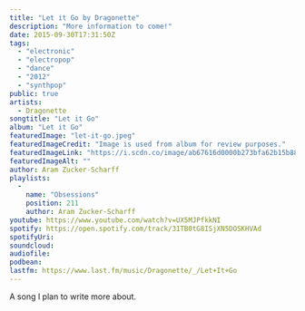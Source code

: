 ```yaml
---
title: "Let it Go by Dragonette"
description: "More information to come!"
date: 2015-09-30T17:31:50Z
tags:
  - "electronic"
  - "electropop"
  - "dance"
  - "2012"
  - "synthpop"
public: true
artists:
  - Dragonette
songtitle: "Let it Go"
album: "Let it Go"
featuredImage: "let-it-go.jpeg"
featuredImageCredit: "Image is used from album for review purposes."
featuredImageLink: "https://i.scdn.co/image/ab67616d0000b273bfa62b15b881115eac533dfd"
featuredImageAlt: ""
author: Aram Zucker-Scharff
playlists:
  -
    name: "Obsessions"
    position: 211
    author: Aram Zucker-Scharff
youtube: https://www.youtube.com/watch?v=UX5MJPfkkNI
spotify: https://open.spotify.com/track/31TB0tG8ISjXN5DOSKHVAd
spotifyUri: 
soundcloud:
audiofile:
podbean:
lastfm: https://www.last.fm/music/Dragonette/_/Let+It+Go
---
```


A song I plan to write more about.
		